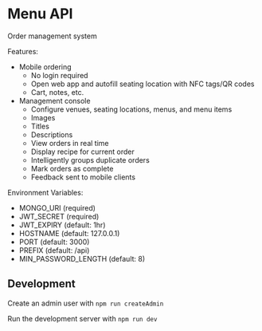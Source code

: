 # Menu API

Order management system

Features:

- Mobile ordering
  - No login required
  - Open web app and autofill seating location with NFC tags/QR codes
  - Cart, notes, etc.
- Management console
  - Configure venues, seating locations, menus, and menu items
  - Images
  - Titles
  - Descriptions
  - View orders in real time
  - Display recipe for current order
  - Intelligently groups duplicate orders
  - Mark orders as complete
  - Feedback sent to mobile clients

Environment Variables:

- MONGO_URI (required)
- JWT_SECRET (required)
- JWT_EXPIRY (default: 1hr)
- HOSTNAME (default: 127.0.0.1)
- PORT (default: 3000)
- PREFIX (default: /api)
- MIN_PASSWORD_LENGTH (default: 8)

## Development

Create an admin user with `npm run createAdmin`

Run the development server with `npm run dev`
